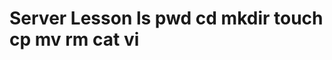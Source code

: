 # Server Lesson                                         ls                                                      pwd                                                     cd                                                      mkdir                                                   touch                                                   cp                                                      mv                                                      rm                                                      cat                                                     vi                                                            
